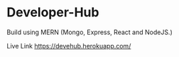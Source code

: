 # Developer-Hub
Build using MERN (Mongo, Express, React and NodeJS.)

Live Link https://devehub.herokuapp.com/
